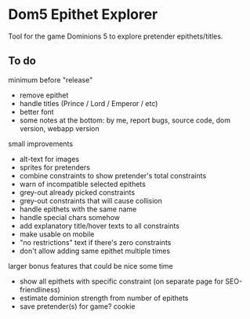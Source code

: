 # Dom5 Epithet Explorer

Tool for the game Dominions 5 to explore pretender epithets/titles.

## To do

minimum before "release"
- remove epithet
- handle titles (Prince / Lord / Emperor / etc)
- better font
- some notes at the bottom: by me, report bugs, source code, dom version, webapp version

small improvements
- alt-text for images
- sprites for pretenders
- combine constraints to show pretender's total constraints 
- warn of incompatible selected epithets
- grey-out already picked constraints 
- grey-out constraints that will cause collision
- handle epithets with the same name
- handle special chars somehow 
- add explanatory title/hover texts to all constraints
- make usable on mobile
- "no restrictions" text if there's zero constraints
- don't allow adding same epithet multiple times


larger bonus features that could be nice some time
- show all epithets with specific constraint (on separate page for SEO-friendliness)
- estimate dominion strength from number of epithets
- save pretender(s) for game? cookie

